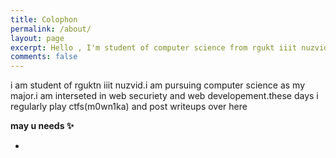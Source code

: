 ```yaml
---
title: Colophon
permalink: /about/
layout: page
excerpt: Hello , I'm student of computer science from rgukt iiit nuzvid, living in JIndia. This blog for documentation about my programming journey, running on jekyll, hosting on github.
comments: false
---
```

i am student of rguktn iiit nuzvid.i am pursuing computer science as my major.i am interseted in web securiety and web developement.these days i regularly play ctfs(m0wn1ka) and post writeups over here

**may u needs ✨**

-
